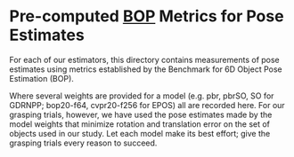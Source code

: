 # Pre-computed [BOP](https://bop.felk.cvut.cz/home/) Metrics for Pose Estimates
For each of our estimators, this directory contains measurements of pose estimates using metrics established by the Benchmark for 6D Object Pose Estimation (BOP).

Where several weights are provided for a model (e.g. pbr, pbrSO, SO for GDRNPP; bop20-f64, cvpr20-f256 for EPOS) all are recorded here. For our grasping trials, however, we have used the pose estimates made by the model weights that minimize rotation and translation error on the set of objects used in our study. Let each model make its best effort; give the grasping trials every reason to succeed.

